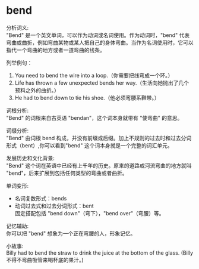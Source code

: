# bend

分析词义:  
"Bend" 是一个英文单词，可以作为动词或名词使用。作为动词时，"bend" 代表弯曲或曲折，例如弯曲某物或某人把自己的身体弯曲。当作为名词使用时，它可以指代一个弯曲的地方或者一道弯曲的线条。

  

列举例句：

  

1.  You need to bend the wire into a loop.（你需要把线弯成一个环。）
2.  Life has thrown a few unexpected bends her way.（生活向她抛出了几个预料之外的曲折。）
3.  He had to bend down to tie his shoe.（他必须弯腰系鞋带。）

  

词根分析:  
"Bend" 的词根来自古英语 "bendan"，这个词本身就带有 "使弯曲" 的意思。

  

词缀分析:  
"Bend" 由词根 bend 构成，并没有前缀或后缀。加上不规则的过去时和过去分词形式（bent）,你可以看到"bend" 这个词本身就是一个完整的词汇单元。

  

发展历史和文化背景:  
"Bend" 这个词在英语中已经有上千年的历史。原来的道路或河流弯曲的地方就叫 "bend"，后来扩展到包括任何类型的弯曲或者曲折。

  

单词变形:

  

*   名词复数形式：bends
*   动词过去式和过去分词形式：bent  
    固定搭配包括 "bend down"（弯下），"bend over"（弯腰）等。

  

记忆辅助:  
你可以把 "bend" 想象为一个正在弯腰的人，形象记忆。

  

小故事:  
Billy had to bend the straw to drink the juice at the bottom of the glass. (Billy 不得不弯曲吸管来喝杯底的果汁。)
